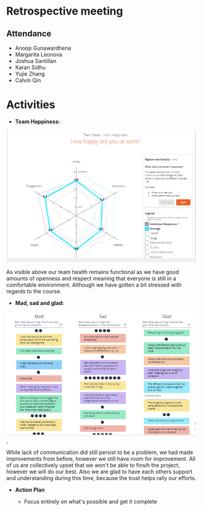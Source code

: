 # Retrospective meeting

## Attendance
- Anoop Gunawardhena
- Margarita Leonova
- Joshua Santillan
- Karan Sidhu
- Yujie Zhang
- Calvin Qin

# Activities
- **Team Happiness:**

![image](https://github.com/cse110-sp21-group26/cse110-sp21-group26/blob/main/admin/meetings/images/retrospective-happiness.PNG)

As visible above our team health remains functional as we have good amounts of openness and respect meaning that everyone is still in a comfortable environment. Although we have gotten a bit stressed with regards to the course.


- **Mad, sad and glad:**

![image](https://github.com/cse110-sp21-group26/cse110-sp21-group26/blob/main/admin/meetings/images/retrospective-disussions.PNG), 

While lack of communication did still persist to be a problem, we had made improvements from before, however we still have room for improvement. All of us are collectively upset that we won't be able to finsih the project, however we will do our best. Also we are glad to have each others support and understanding during this time, because the trust helps rally our efforts.



- **Action Plan**

  - Focus entirely on what's possible and get it complete



